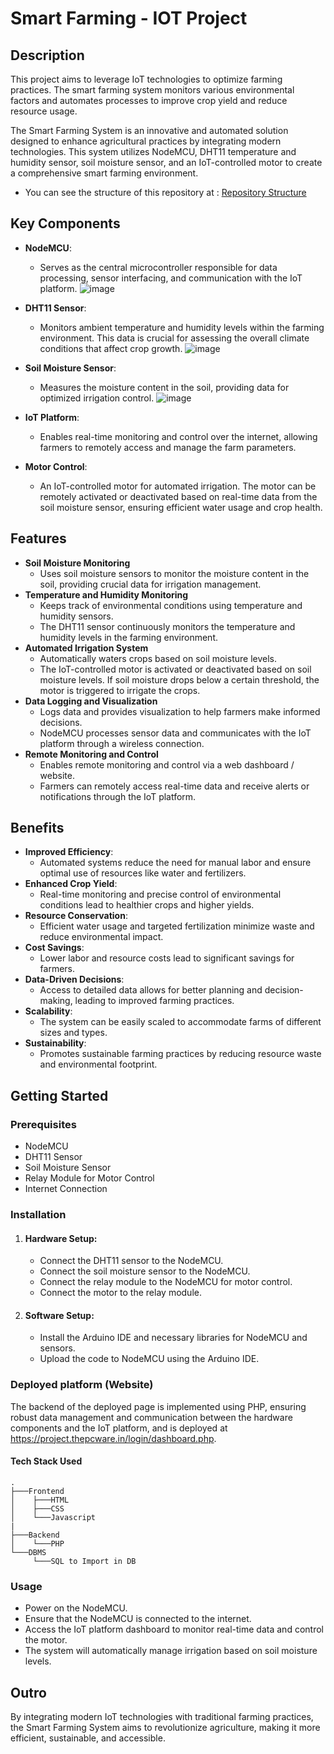 # Smart Farming - IOT Project
## Description
This project aims to leverage IoT technologies to optimize farming practices. The smart farming system monitors various environmental factors and automates processes to improve crop yield and reduce resource usage.

The Smart Farming System is an innovative and automated solution designed to enhance agricultural practices by integrating modern technologies. This system utilizes NodeMCU, DHT11 temperature and humidity sensor, soil moisture sensor, and an IoT-controlled motor to create a comprehensive smart farming environment.
  - You can see the structure of this repository at : [Repository Structure](https://github.com/AsHeish/smart-farming-system-iot/blob/main/repo-Structure.md)

## Key Components
- **NodeMCU**:
   - Serves as the central microcontroller responsible for data processing, sensor interfacing, and communication with the IoT platform.
     ![image](https://github.com/Hitesh2112/smart-farming-iot-project/assets/97521900/6ae7ef0f-6a08-407d-9207-9747448f3e44)
   
- **DHT11 Sensor**:
   - Monitors ambient temperature and humidity levels within the farming environment. This data is crucial for assessing the overall climate conditions that affect crop growth.
     ![image](https://github.com/Hitesh2112/smart-farming-iot-project/assets/97521900/7fa93c31-e486-4c4d-b710-2f901fe660c0)

- **Soil Moisture Sensor**:
   - Measures the moisture content in the soil, providing data for optimized irrigation control.
     ![image](https://github.com/Hitesh2112/smart-farming-iot-project/assets/97521900/d7561e9e-b018-4938-b41a-b544f1de9e3b)

- **IoT Platform**:
   - Enables real-time monitoring and control over the internet, allowing farmers to remotely access and manage the farm parameters.
- **Motor Control**:
   - An IoT-controlled motor for automated irrigation. The motor can be remotely activated or deactivated based on real-time data from the soil moisture sensor, ensuring efficient water usage and crop health.


## Features
+ **Soil Moisture Monitoring**
  + Uses soil moisture sensors to monitor the moisture content in the soil, providing crucial data for irrigation management.
+ **Temperature and Humidity Monitoring**
  + Keeps track of environmental conditions using temperature and humidity sensors.
  + The DHT11 sensor continuously monitors the temperature and humidity levels in the farming environment.
+ **Automated Irrigation System**
  + Automatically waters crops based on soil moisture levels.
  + The IoT-controlled motor is activated or deactivated based on soil moisture levels. If soil moisture drops below a certain threshold, the motor is triggered to irrigate the crops.
+ **Data Logging and Visualization**
  + Logs data and provides visualization to help farmers make informed decisions.
  + NodeMCU processes sensor data and communicates with the IoT platform through a wireless connection.
+ **Remote Monitoring and Control**
  + Enables remote monitoring and control via a web dashboard / website.
  + Farmers can remotely access real-time data and receive alerts or notifications through the IoT platform.


## Benefits
- **Improved Efficiency**:
   - Automated systems reduce the need for manual labor and ensure optimal use of resources like water and fertilizers.
- **Enhanced Crop Yield**:
   - Real-time monitoring and precise control of environmental conditions lead to healthier crops and higher yields.
- **Resource Conservation**:
   - Efficient water usage and targeted fertilization minimize waste and reduce environmental impact.
- **Cost Savings**:
   - Lower labor and resource costs lead to significant savings for farmers.
- **Data-Driven Decisions**:
   - Access to detailed data allows for better planning and decision-making, leading to improved farming practices.
- **Scalability**:
   - The system can be easily scaled to accommodate farms of different sizes and types.
- **Sustainability**:
   - Promotes sustainable farming practices by reducing resource waste and environmental footprint.
 

## Getting Started 
### Prerequisites
- NodeMCU
- DHT11 Sensor
- Soil Moisture Sensor
- Relay Module for Motor Control
- Internet Connection

### Installation
  
1. #### Hardware Setup:

    - Connect the DHT11 sensor to the NodeMCU.
    - Connect the soil moisture sensor to the NodeMCU.
    - Connect the relay module to the NodeMCU for motor control.
    - Connect the motor to the relay module.
  
2. #### Software Setup:
    -  Install the Arduino IDE and necessary libraries for NodeMCU and sensors.
    -  Upload the code to NodeMCU using the Arduino IDE.

### Deployed platform (Website)
The backend of the deployed page is implemented using PHP, ensuring robust data management and communication between the hardware components and the IoT platform, and is deployed at https://project.thepcware.in/login/dashboard.php.
 #### Tech Stack Used
 ```
.
├───Frontend
│    ├───HTML
│    ├───CSS
│    └───Javascript
|
├───Backend
│    └───PHP
└───DBMS
      └───SQL to Import in DB

 ```
        


### Usage
- Power on the NodeMCU.
- Ensure that the NodeMCU is connected to the internet.
- Access the IoT platform dashboard to monitor real-time data and control the motor.
- The system will automatically manage irrigation based on soil moisture levels.


## Outro
By integrating modern IoT technologies with traditional farming practices, the Smart Farming System aims to revolutionize agriculture, making it more efficient, sustainable, and accessible.
